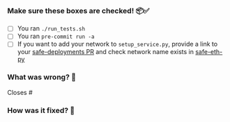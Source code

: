 ### Make sure these boxes are checked! 📦✅

- [ ] You ran `./run_tests.sh`
- [ ] You ran `pre-commit run -a`
- [ ] If you want to add your network to `setup_service.py`, provide a link to your
    [safe-deployments PR](https://github.com/safe-global/safe-deployments/pulls) and check network name
    exists in [safe-eth-py](https://github.com/safe-global/safe-eth-py/blob/master/gnosis/eth/ethereum_network.py)

### What was wrong? 👾

Closes #

### How was it fixed? 🎯
